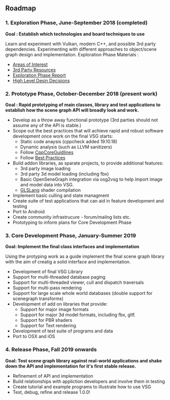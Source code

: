 ## Roadmap

### 1. Exploration Phase, June-September 2018 (completed)
**Goal : Establish which technologies and board techniques to use**

Learn and experiment with Vulkan, modern C++, and possible 3rd party dependencies.
Experimenting with different approaches to object/scene graph design and implementation. Exploration Phase Materials : 

* [Areas of Interest](docs/ExplorationPhase/AreasOfInterest.md)
* [3rd Party Resources](docs/ExplorationPhase/3rdPartyResources.md)
* [Exploration Phase Report](docs/ExplorationPhase/VulkanSceneGraphExplorationPhaseReport.md)
* [High Level Desin Decisions](docs/Design/HighLevelDesignDecisions.md)

### 2. Prototype Phase, October-December 2018 (present work)
**Goal : Rapid prototyping of main classes, library and test applications to establish how the scene graph API will broadly look and work.**

* Develop as a throw away functional prototype (3rd parties should not assume any of the API is stable.)
* Scope out the best practices that will achieve rapid and robust software development once work on the final VSG starts:
    * Static code anaysis (cppcheck added 19.10.18)
    * Dynamic analysis (such as LLVM sanitizers)
    * Follow [CppCoreGuidlines](https://isocpp.github.io/CppCoreGuidelines/CppCoreGuidelines)
    * Follow [Best Practices](https://github.com/coreinfrastructure/best-practices-badge/blob/master/doc/criteria.md)
* Build addon libraries, as sparate projects, to provide additional features:
    * 3rd party image loading
    * 3rd party 3d model loading (including fbx)
    * Basic OpenSeneGraph integration via osg2vsg to help import image and model data into VSG.
    * [GLSLang](https://github.com/KhronosGroup/glslang) shader compilation
* Implement basic culling and state managment
* Create suite of test applications that can aid in feature development and testing
* Port to Android
* Create community infrastrucure - forum/mailng lists etc.
* Prototyping to inform plans for Core Development Phase

### 3. Core Development Phase, January-Summer 2019
**Goal: Implement the final class interfaces and implementation**

Using the protyping work as a guide implement the final scene graph library with the aim of creatig a solid interface and implementation.

* Development of final VSG Library
* Support for multi-threaded database paging
* Support for multi-threaded viewer, cull and dispatch traversals
* Support for multi-pass rendering
* Support for large scale whole world databases (double support for scenegraph transforms)
* Development of add on libraries that provide:
    * Support for major image formats
    * Support for major 3d model formats, including fbx, gltf.
    * Support for PBR shaders
    * Support for Text rendering
* Development of test suite of programs and data
* Port to OSX and iOS

### 4. Release Phase,  Fall 2019 onwards
**Goal: Test scene graph library against real-world applications and shake down the API and implementation for it's first stable release.**

* Refinement of API and implementation
* Build relationships with appliction developers and involve them in testing
* Create tutorial and example programs to illustrate how to use VSG
* Test, debug, refine and release 1.0.0!
